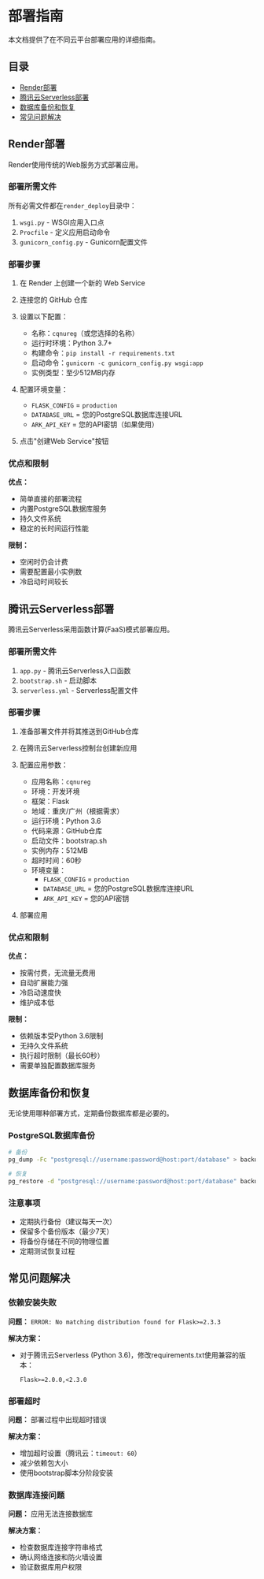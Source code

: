 # 部署指南

本文档提供了在不同云平台部署应用的详细指南。

## 目录

- [Render部署](#render部署)
- [腾讯云Serverless部署](#腾讯云serverless部署)
- [数据库备份和恢复](#数据库备份和恢复)
- [常见问题解决](#常见问题解决)

## Render部署

Render使用传统的Web服务方式部署应用。

### 部署所需文件

所有必需文件都在`render_deploy`目录中：
1. `wsgi.py` - WSGI应用入口点
2. `Procfile` - 定义应用启动命令
3. `gunicorn_config.py` - Gunicorn配置文件

### 部署步骤

1. 在 Render 上创建一个新的 Web Service
2. 连接您的 GitHub 仓库
3. 设置以下配置：
   - 名称：`cqnureg`（或您选择的名称）
   - 运行时环境：Python 3.7+
   - 构建命令：`pip install -r requirements.txt`
   - 启动命令：`gunicorn -c gunicorn_config.py wsgi:app`
   - 实例类型：至少512MB内存

4. 配置环境变量：
   - `FLASK_CONFIG` = `production`
   - `DATABASE_URL` = 您的PostgreSQL数据库连接URL
   - `ARK_API_KEY` = 您的API密钥（如果使用）

5. 点击"创建Web Service"按钮

### 优点和限制

**优点：**
- 简单直接的部署流程
- 内置PostgreSQL数据库服务
- 持久文件系统
- 稳定的长时间运行性能

**限制：**
- 空闲时仍会计费
- 需要配置最小实例数
- 冷启动时间较长

## 腾讯云Serverless部署

腾讯云Serverless采用函数计算(FaaS)模式部署应用。

### 部署所需文件

1. `app.py` - 腾讯云Serverless入口函数
2. `bootstrap.sh` - 启动脚本
3. `serverless.yml` - Serverless配置文件

### 部署步骤

1. 准备部署文件并将其推送到GitHub仓库
2. 在腾讯云Serverless控制台创建新应用
3. 配置应用参数：
   - 应用名称：`cqnureg`
   - 环境：开发环境
   - 框架：Flask
   - 地域：重庆/广州（根据需求）
   - 运行环境：Python 3.6
   - 代码来源：GitHub仓库
   - 启动文件：bootstrap.sh
   - 实例内存：512MB
   - 超时时间：60秒
   - 环境变量：
     - `FLASK_CONFIG` = `production`
     - `DATABASE_URL` = 您的PostgreSQL数据库连接URL
     - `ARK_API_KEY` = 您的API密钥

4. 部署应用

### 优点和限制

**优点：**
- 按需付费，无流量无费用
- 自动扩展能力强
- 冷启动速度快
- 维护成本低

**限制：**
- 依赖版本受Python 3.6限制
- 无持久文件系统
- 执行超时限制（最长60秒）
- 需要单独配置数据库服务

## 数据库备份和恢复

无论使用哪种部署方式，定期备份数据库都是必要的。

### PostgreSQL数据库备份

```bash
# 备份
pg_dump -Fc "postgresql://username:password@host:port/database" > backup_$(date +%Y%m%d).dump

# 恢复
pg_restore -d "postgresql://username:password@host:port/database" backup.dump
```

### 注意事项

- 定期执行备份（建议每天一次）
- 保留多个备份版本（最少7天）
- 将备份存储在不同的物理位置
- 定期测试恢复过程

## 常见问题解决

### 依赖安装失败

**问题：** `ERROR: No matching distribution found for Flask>=2.3.3`

**解决方案：** 
- 对于腾讯云Serverless (Python 3.6)，修改requirements.txt使用兼容的版本：
  ```
  Flask>=2.0.0,<2.3.0
  ```

### 部署超时

**问题：** 部署过程中出现超时错误

**解决方案：**
- 增加超时设置（腾讯云：`timeout: 60`）
- 减少依赖包大小
- 使用bootstrap脚本分阶段安装

### 数据库连接问题

**问题：** 应用无法连接数据库

**解决方案：**
- 检查数据库连接字符串格式
- 确认网络连接和防火墙设置
- 验证数据库用户权限 